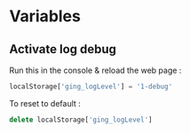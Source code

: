 # Variables

## Activate log debug

Run this in the console & reload the web page :

```js
localStorage['ging_logLevel'] = '1-debug'
```

To reset to default :

```js
delete localStorage['ging_logLevel']
```
